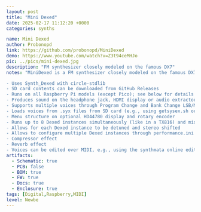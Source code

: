 ```yaml
---
layout: post
title: "Mini Dexed"
date: 2025-02-17 11:12:20 +0000
categories: synths

name: Mini Dexed
author: Probonopd
link: https://github.com/probonopd/MiniDexed
demo: https://www.youtube.com/watch?v=Z3t94ceMHJo
pic: ../pics/mini-dexed.jpg
description: "FM synthesizer closely modeled on the famous DX7"
notes: "MiniDexed is a FM synthesizer closely modeled on the famous DX7 by a well-known Japanese manufacturer running on a bare metal Raspberry Pi (without a Linux kernel or operating system). On Raspberry Pi 2 and larger, it can run 8 tone generators, not unlike the TX816/TX802 (8 DX7 instances without the keyboard in one box).

- Uses Synth_Dexed with circle-stdlib
- SD card contents can be downloaded from GitHub Releases
- Runs on all Raspberry Pi models (except Pico); see below for details
- Produces sound on the headphone jack, HDMI display or audio extractor (better), or a dedicated DAC (best)
- Supports multiple voices through Program Change and Bank Change LSB/MSB MIDI messages
- Loads voices from .syx files from SD card (e.g., using getsysex.sh or from Dexed_cart_1.0.zip)
- Menu structure on optional HD44780 display and rotary encoder
- Runs up to 8 Dexed instances simultaneously (like in a TX816) and mixes their output together
- Allows for each Dexed instance to be detuned and stereo shifted
- Allows to configure multiple Dexed instances through performance.ini files
- Compressor effect
- Reverb effect
- Voices can be edited over MIDI, e.g., using the synthmata online editor (requires additional hardware)"
artifacts:
  - Schematic: true
  - PCB: false
  - BOM: true
  - FW: true
  - Docs: true
  - Enclosure: true
tags: [Digital,Raspberry,MIDI]
level: Newbe
---
```


